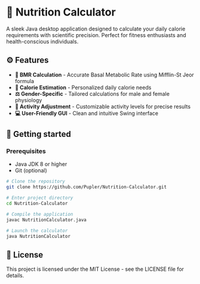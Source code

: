 # 🍎 Nutrition Calculator

A sleek Java desktop application designed to calculate your daily calorie requirements with scientific precision. Perfect for fitness enthusiasts and health-conscious individuals.

## ⚙️ Features

- **🧮 BMR Calculation** - Accurate Basal Metabolic Rate using Mifflin-St Jeor formula  
- **🎯 Calorie Estimation** - Personalized daily calorie needs
- **⚖️ Gender-Specific** - Tailored calculations for male and female physiology
- **🏃 Activity Adjustment** - Customizable activity levels for precise results
- **💻 User-Friendly GUI** - Clean and intuitive Swing interface

## 🚀 Getting started

### Prerequisites
- Java JDK 8 or higher
- Git (optional)

```bash
# Clone the repository
git clone https://github.com/Pupler/Nutrition-Calculator.git

# Enter project directory
cd Nutrition-Calculator

# Compile the application
javac NutritionCalculator.java

# Launch the calculator
java NutritionCalculator
```

## 📄 License

This project is licensed under the MIT License - see the LICENSE file for details.